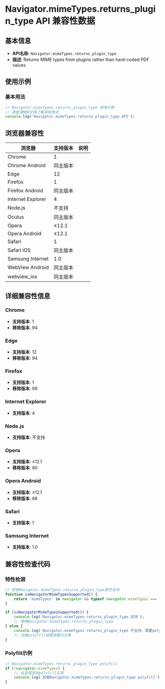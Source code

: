 # Navigator.mimeTypes.returns_plugin_type API 兼容性数据

## 基本信息

- **API名称**: `Navigator.mimeTypes.returns_plugin_type`
- **描述**: Returns MIME types from plugins rather than hard-coded PDF values

## 使用示例

### 基本用法

```javascript
// Navigator.mimeTypes.returns_plugin_type 使用示例
// 请查阅MDN文档了解具体用法
console.log('Navigator.mimeTypes.returns_plugin_type API');
```

## 浏览器兼容性

| 浏览器 | 支持版本 | 说明 |
|--------|----------|------|
| Chrome | 1 |  |
| Chrome Android | 同主版本 |  |
| Edge | 12 |  |
| Firefox | 1 |  |
| Firefox Android | 同主版本 |  |
| Internet Explorer | 4 |  |
| Node.js | 不支持 |  |
| Oculus | 同主版本 |  |
| Opera | ≤12.1 |  |
| Opera Android | ≤12.1 |  |
| Safari | 1 |  |
| Safari iOS | 同主版本 |  |
| Samsung Internet | 1.0 |  |
| WebView Android | 同主版本 |  |
| webview_ios | 同主版本 |  |

## 详细兼容性信息

### Chrome

- **支持版本**: 1
- **移除版本**: 94

### Edge

- **支持版本**: 12
- **移除版本**: 94

### Firefox

- **支持版本**: 1
- **移除版本**: 99

### Internet Explorer

- **支持版本**: 4

### Node.js

- **支持版本**: 不支持

### Opera

- **支持版本**: ≤12.1
- **移除版本**: 80

### Opera Android

- **支持版本**: ≤12.1
- **移除版本**: 66

### Safari

- **支持版本**: 1

### Samsung Internet

- **支持版本**: 1.0

## 兼容性检查代码

### 特性检测

```javascript
// 检查Navigator.mimeTypes.returns_plugin_type是否支持
function isNavigatorMimeTypesSupported() {
    return 'mimeTypes' in navigator && typeof navigator.mimeTypes === 'function';
}

if (isNavigatorMimeTypesSupported()) {
    console.log('Navigator.mimeTypes.returns_plugin_type 支持');
    // 使用Navigator.mimeTypes.returns_plugin_type
} else {
    console.log('Navigator.mimeTypes.returns_plugin_type 不支持，需要polyfill');
    // 加载polyfill或使用替代方案
}
```

### Polyfill示例

```javascript
// Navigator.mimeTypes.returns_plugin_type polyfill
if (!navigator.mimeTypes) {
    // 在这里添加polyfill实现
    console.log('加载Navigator.mimeTypes.returns_plugin_type polyfill');
}
```

